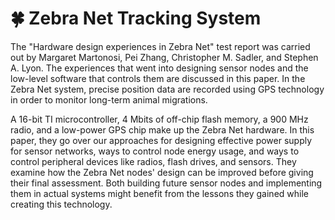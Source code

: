 # 🍀 Zebra Net Tracking System

The "Hardware design experiences in Zebra Net" test report was carried out by Margaret Martonosi, Pei Zhang, Christopher M. Sadler, and Stephen A. Lyon. The experiences that went into designing sensor nodes and the low-level software that controls them are discussed in this paper. In the Zebra Net system, precise position data are recorded using GPS technology in order to monitor long-term animal migrations.

A 16-bit TI microcontroller, 4 Mbits of off-chip flash memory, a 900 MHz radio, and a low-power GPS chip make up the Zebra Net hardware. In this paper, they go over our approaches for designing effective power supply for sensor networks, ways to control node energy usage, and ways to control peripheral devices like radios, flash drives, and sensors. They examine how the Zebra Net nodes' design can be improved before giving their final assessment. Both building future sensor nodes and implementing them in actual systems might benefit from the lessons they gained while creating this technology.

